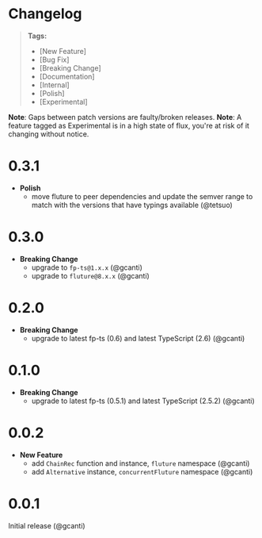 # Changelog

> **Tags:**
>
> * [New Feature]
> * [Bug Fix]
> * [Breaking Change]
> * [Documentation]
> * [Internal]
> * [Polish]
> * [Experimental]

**Note**: Gaps between patch versions are faulty/broken releases. **Note**: A feature tagged as Experimental is in a
high state of flux, you're at risk of it changing without notice.

# 0.3.1

* **Polish**
  * move fluture to peer dependencies and update the semver range to match with the versions that have typings available
    (@tetsuo)

# 0.3.0

* **Breaking Change**
  * upgrade to `fp-ts@1.x.x` (@gcanti)
  * upgrade to `fluture@8.x.x` (@gcanti)

# 0.2.0

* **Breaking Change**
  * upgrade to latest fp-ts (0.6) and latest TypeScript (2.6) (@gcanti)

# 0.1.0

* **Breaking Change**
  * upgrade to latest fp-ts (0.5.1) and latest TypeScript (2.5.2) (@gcanti)

# 0.0.2

* **New Feature**
  * add `ChainRec` function and instance, `fluture` namespace (@gcanti)
  * add `Alternative` instance, `concurrentFluture` namespace (@gcanti)

# 0.0.1

Initial release (@gcanti)
